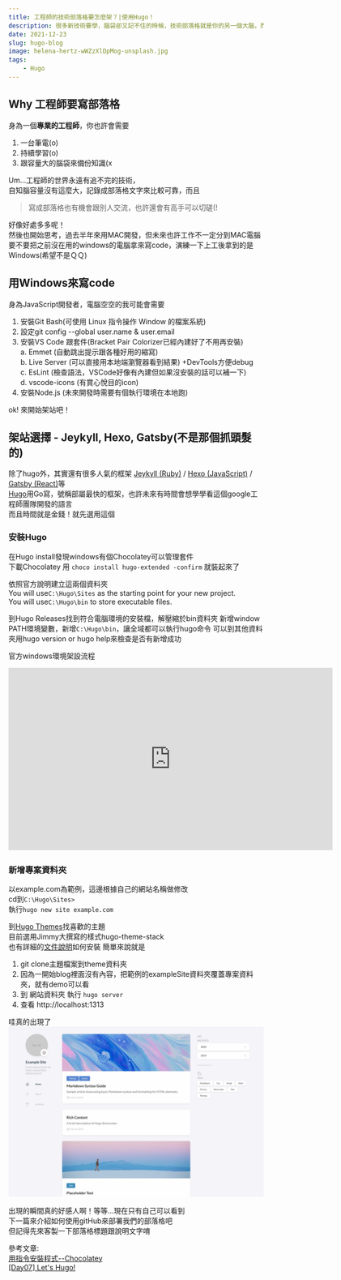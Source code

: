 ```yaml
---
title: 工程師的技術部落格要怎麼架？|使用Hugo！
description: 很多新技術要學，腦袋卻又記不住的時候，技術部落格就是你的另一個大腦，而Hugo是你的好夥伴。
date: 2021-12-23
slug: hugo-blog
image: helena-hertz-wWZzXlDpMog-unsplash.jpg
tags:
    - Hugo
---
```


## Why 工程師要寫部落格
身為一個**專業的工程師**，你也許會需要
1. 一台筆電(o)
2. 持續學習(o)
3. 跟容量大的腦袋來備份知識(x  

Um...工程師的世界永遠有追不完的技術，  
自知腦容量沒有這麼大，記錄成部落格文字來比較可靠，而且  
> 寫成部落格也有機會跟別人交流，也許還會有高手可以切磋(! 

好像好處多多呢！  
然後也開始思考，過去半年來用MAC開發，但未來也許工作不一定分到MAC電腦  
要不要把之前沒在用的windows的電腦拿來寫code，演練一下上工後拿到的是Windows(希望不是ＱＱ)

## 用Windows來寫code
身為JavaScript開發者，電腦空空的我可能會需要

1. 安裝Git Bash(可使用 Linux 指令操作 Window 的檔案系統)
2. 設定git config --global user.name & user.email
3. 安裝VS Code 跟套件(Bracket Pair Colorizer已經內建好了不用再安裝)  
a. Emmet (自動跳出提示跟各種好用的縮寫)  
b. Live Server (可以直接用本地端瀏覽器看到結果) +DevTools方便debug  
c. EsLint (檢查語法，VSCode好像有內建但如果沒安裝的話可以補一下)  
d. vscode-icons (有賞心悅目的icon)
4. 安裝Node.js (未來開發時需要有個執行環境在本地跑)

ok! 來開始架站吧！

## 架站選擇 - Jeykyll, Hexo, Gatsby(不是那個抓頭髮的)
除了hugo外，其實還有很多人氣的框架 [Jeykyll (Ruby)](https://jekyllrb.com/ "Jeykyll (Ruby)") / [Hexo (JavaScript)](https://hexo.io/zh-tw/ "Hexo (JavaScript)") / [Gatsby (React)](https://www.gatsbyjs.com/ "Gatsby (React)")等  
[Hugo](https://gohugo.io/getting-started/installing/ "Hugo")用Go寫，號稱部屬最快的框架，也許未來有時間會想學學看這個google工程師團隊開發的語言  
而且時間就是金錢！就先選用這個

### 安裝Hugo
在Hugo install發現windows有個Chocolatey可以管理套件  
下載Chocolatey 用 `choco install hugo-extended -confirm` 就裝起來了  

依照官方說明建立這兩個資料夾  
You will use`C:\Hugo\Sites` as the starting point for your new project.  
You will use`C:\Hugo\bin` to store executable files.

到Hugo Releases找到符合電腦環境的安裝檔，解壓縮於bin資料夾
新增window PATH環境變數，新增`C:\Hugo\bin`，讓全域都可以執行hugo命令
可以到其他資料夾用hugo version or hugo help來檢查是否有新增成功

官方windows環境架設流程
<iframe width="640" height="360" src="https://www.youtube.com/embed/" title="YouTube video player" frameborder="0" allow="accelerometer; autoplay; clipboard-write; encrypted-media; gyroscope; picture-in-picture" allowfullscreen></iframe>

### 新增專案資料夾
以example.com為範例，這邊根據自己的網站名稱做修改  
cd到`C:\Hugo\Sites>`  
執行`hugo new site example.com`

到[Hugo Themes](https://themes.gohugo.io/)找喜歡的主題  
目前選用Jimmy大撰寫的樣式hugo-theme-stack  
也有詳細的[文件說明](https://docs.stack.jimmycai.com/getting-started.html#installation)如何安裝 
簡單來說就是
1. git clone主題檔案到theme資料夾
2. 因為一開始blog裡面沒有內容，把範例的exampleSite資料夾覆蓋專案資料夾，就有demo可以看  
3. 到 網站資料夾 執行 `hugo server`  
4. 查看 http://localhost:1313

哇真的出現了  
<img src="./screenshot.png" alt="drawing" width="600"/>


出現的瞬間真的好感人啊！等等...現在只有自己可以看到  
下一篇來介紹如何使用gitHub來部署我們的部落格吧  
但記得先來客製一下部落格標題跟說明文字唷

參考文章:  
[用指令安裝程式--Chocolatey](https://ithelp.ithome.com.tw/articles/10242201 "用指令安裝程式--Chocolatey")  
[[Day07] Let's Hugo!](https://ithelp.ithome.com.tw/m/articles/10269925 "[Day07] Let's Hugo!")


